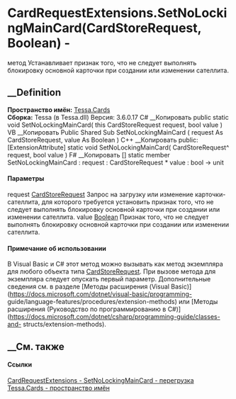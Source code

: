 # CardRequestExtensions.SetNoLockingMainCard(CardStoreRequest, Boolean) -
метод
Устанавливает признак того, что не следует выполнять блокировку основной
карточки при создании или изменении сателлита.
## __Definition
 **Пространство имён:** [Tessa.Cards](N_Tessa_Cards.htm)  
 **Сборка:** Tessa (в Tessa.dll) Версия: 3.6.0.17
C# __Копировать
     public static void SetNoLockingMainCard(
    	this CardStoreRequest request,
    	bool value
    )
VB __Копировать
    <ExtensionAttribute>
    Public Shared Sub SetNoLockingMainCard ( 
    	request As CardStoreRequest,
    	value As Boolean
    )
C++ __Копировать
     public:
    [ExtensionAttribute]
    static void SetNoLockingMainCard(
    	CardStoreRequest^ request, 
    	bool value
    )
F# __Копировать
     [<ExtensionAttribute>]
    static member SetNoLockingMainCard : 
            request : CardStoreRequest * 
            value : bool -> unit 
#### Параметры
request [CardStoreRequest](T_Tessa_Cards_CardStoreRequest.htm)
     Запрос на загрузку или изменение карточки-сателлита, для которого требуется установить признак того, что не следует выполнять блокировку основной карточки при создании или изменении сателлита. 
value [Boolean](https://learn.microsoft.com/dotnet/api/system.boolean)
     Признак того, что не следует выполнять блокировку основной карточки при создании или изменении сателлита. 
#### Примечание об использовании
В Visual Basic и C# этот метод можно вызывать как метод экземпляра для любого
объекта типа [CardStoreRequest](T_Tessa_Cards_CardStoreRequest.htm). При
вызове метода для экземпляра следует опускать первый параметр. Дополнительные
сведения см. в разделе [Методы расширения (Visual
Basic)](https://docs.microsoft.com/dotnet/visual-basic/programming-
guide/language-features/procedures/extension-methods) или [Методы расширения
(Руководство по программированию в
C#)](https://docs.microsoft.com/dotnet/csharp/programming-guide/classes-and-
structs/extension-methods).
##  __См. также
#### Ссылки
[CardRequestExtensions - ](T_Tessa_Cards_CardRequestExtensions.htm)
[SetNoLockingMainCard -
перегрузка](Overload_Tessa_Cards_CardRequestExtensions_SetNoLockingMainCard.htm)
[Tessa.Cards - пространство имён](N_Tessa_Cards.htm)
